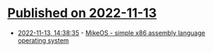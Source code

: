 # [Published on 2022-11-13](index.md)

* [2022-11-13, 14:38:35](https://lobste.rs/s/qivf2w/mikeos_simple_x86_assembly_language) - [MikeOS - simple x86 assembly language operating system](https://mikeos.sourceforge.net/)
